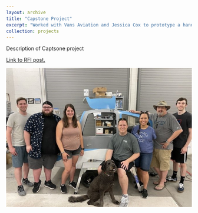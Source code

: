 ```yaml
---
layout: archive
title: "Capstone Project"
excerpt: "Worked with Vans Aviation and Jessica Cox to prototype a hands free aircraft door for pilots without the use of their arms<br/><img src='/images/groupphoto.jpeg'>"
collection: projects
---
```


Description of Captsone project

[Link to RFI post.](https://www.impossibleairplane.com/build-updates/how-to-open-the-door)

<img src='/images/groupphoto.jpeg'>